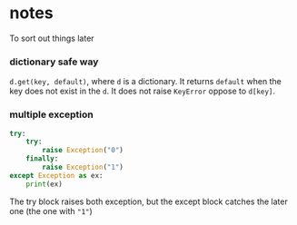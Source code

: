 # notes
To sort out things later

### dictionary safe way
`d.get(key, default)`, where `d` is a dictionary.
It returns `default` when the key does not exist in the `d`.
It does not raise `KeyError` oppose to `d[key]`.


### multiple exception
```python
try:
    try:
        raise Exception("0")
    finally:
        raise Exception("1")
except Exception as ex:
    print(ex)
```
The try block raises both exception, 
but the except block catches the later one (the one with `"1"`)
